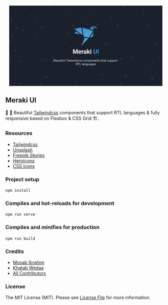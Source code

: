 <p align="center">
    <img src="/src/assets/merakiui-og.png" alt="Ibis logo" width="480">

## Meraki UI

🎉 🚀 Beautiful [Tailwindcss](https://tailwindcss.com) components that support RTL languages & fully responsive based on Flexbox & CSS Grid 🏗.

### Resources

-   [Tailwindcss](https://tailwindcss.com)
-   [Unsplash](https://unsplash.com)
-   [Freepik Stories](https://stories.freepik.com)
-   [Heroicons](https://heroicons.dev)
-   [CSS Icons](https://css.gg)

### Project setup

```
npm install
```

### Compiles and hot-reloads for development

```
npm run serve
```

### Compiles and minifies for production

```
npm run build
```

### Credits

-   [Mosab Ibrahim](https://twitter.com/miaababikir)
-   [Khatab Wedaa](https://twitter.com/khatabwedaa)
-   [All Contributors](../../contributors)

### License

The MIT License (MIT). Please see [License File](LICENSE) for more information.
